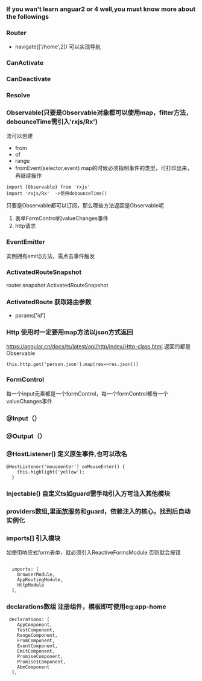 ### If you wan't learn anguar2 or 4 well,you must know more about the followings
### Router
- navigate(['/home',2]) 可以实现导航
### CanActivate
### CanDeactivate
### Resolve
### Observable(只要是Observable对象都可以使用map，filter方法，debounceTime需引入'rxjs/Rx')
流可以创建
- from
- of 
- range
- fromEvent(selector,event) map的时候必须指明事件的类型，可打印出来，再继续操作

```
import {Observable} from 'rxjs'
import 'rxjs/Rx'  ->使用debounceTime()
```
只要是Observable都可以订阅，那么哪些方法返回是Observable呢
1. 表单FormControl的valueChanges事件
2. http请求

### EventEmitter
实例拥有emit()方法，需点击事件触发
### ActivatedRouteSnapshot
router.snapshot:ActivatedRouteSnapshot
### ActivatedRoute 获取路由参数
- params['id']

### Http 使用时一定要用map方法以json方式返回
https://angular.cn/docs/ts/latest/api/http/index/Http-class.html 返回的都是Observable
```
this.http.get('person.json').map(res=>res.json())
```
### FormControl 
每一个input元素都是一个formControl，每一个formControl都有一个valueChanges事件
### @Input（）
### @Output（）
### @HostListener() 定义原生事件,也可以改名
```
@HostListener('mouseenter') onMouseEnter() {
    this.highlight('yellow');
  }
```
### Injectable() 自定义ts如guard需手动引入方可注入其他模块
### providers数组,里面放服务和guard，依赖注入的核心，找到后自动实例化
### imports[] 引入模块
如使用响应式form表单，就必须引入ReactiveFormsModule 否则就会报错
```

  imports: [
    BrowserModule,
    AppRoutingModule,
    HttpModule
  ],
```

### declarations数组 注册组件，模板即可使用eg:app-home
```
 declarations: [
    AppComponent,
    TestComponent,
    RangeComponent,
    FromComponent,
    EventComponent,
    EmitComponent,
    PromiseComponent,
    Promise1Component,
    AbmComponent
  ],
```